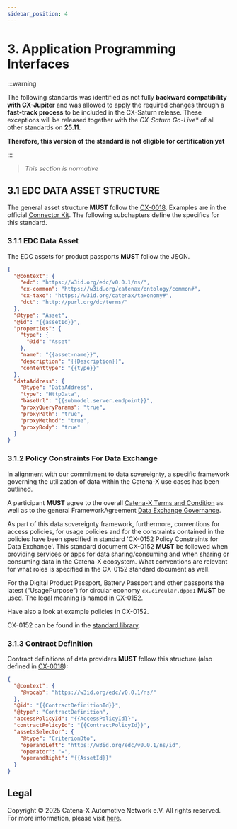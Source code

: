 ```yaml
---
sidebar_position: 4
---
```


# 3. Application Programming Interfaces

:::warning

The following standards was identified as not fully **backward compatibility with CX-Jupiter**  and was allowed to apply the required changes through a **fast-track process** to be included in the CX-Saturn release.
These exceptions will be released together with the  *CX-Saturn Go-Live** of all other standards on **25.11**.

**Therefore, this version of the standard is not eligible for certification yet**

:::

> *This section is normative*

## 3.1 EDC DATA ASSET STRUCTURE

The general asset structure **MUST** follow the [CX-0018](#211-list-of-standalone-standards).
Examples are in the official [Connector Kit](https://eclipse-tractusx.github.io/docs-kits/kits/Connector%20Kit/Adoption%20View/connector_kit_adoption_view).
The following subchapters define the specifics for this standard.

### 3.1.1 EDC Data Asset

The EDC assets for product passports **MUST** follow the JSON.

```json
{
  "@context": {
    "edc": "https://w3id.org/edc/v0.0.1/ns/",
    "cx-common": "https://w3id.org/catenax/ontology/common#",
    "cx-taxo": "https://w3id.org/catenax/taxonomy#",
    "dct": "http://purl.org/dc/terms/"
  },
  "@type": "Asset",
  "@id": "{{assetId}}",
  "properties": {
    "type": {
      "@id": "Asset"
    },
    "name": "{{asset-name}}",
    "description": "{{Description}}",
    "contenttype": "{{type}}"
  },
  "dataAddress": {
    "@type": "DataAddress",
    "type": "HttpData",
    "baseUrl": "{{submodel.server.endpoint}}",
    "proxyQueryParams": "true",
    "proxyPath": "true",
    "proxyMethod": "true",
    "proxyBody": "true"
  }
}
```

### 3.1.2 Policy Constraints For Data Exchange

In alignment with our commitment to data sovereignty, a specific framework governing the utilization of data within the Catena-X use cases has been outlined.  

A participant **MUST** agree to the overall
[Catena-X Terms and Condition](https://catenax-ev.github.io/docs/regulatory-framework/governance-framework) as well as to the general FrameworkAgreement
[Data Exchange Governance](https://catenax-ev.github.io/docs/regulatory-framework/20000ft/data-exchange-governance).

As part of this data sovereignty framework, furthermore, conventions for access policies, for usage policies and for the constraints contained in the policies have been specified in standard 'CX-0152 Policy Constraints for Data Exchange'. This standard document CX-0152 **MUST** be followed when providing services or apps for data sharing/consuming and when sharing or consuming data in the Catena-X ecosystem. What conventions are relevant for what roles is specified in the CX-0152 standard document as well.

For the Digital Product Passport, Battery Passport and other passports the latest (“UsagePurpose”) for circular economy `cx.circular.dpp:1` **MUST** be used. The legal meaning is named in CX-0152.

Have also a look at example policies in CX-0152.

CX-0152 can be found in the [standard library](https://catenax-ev.github.io/docs/standards/overview).

### 3.1.3 Contract Definition

Contract definitions of data providers **MUST** follow this structure (also defined in [CX-0018](#211-list-of-standalone-standards)):

```json
{
  "@context": {
    "@vocab": "https://w3id.org/edc/v0.0.1/ns/"
  },
  "@id": "{{ContractDefinitionId}}",
  "@type": "ContractDefinition",
  "accessPolicyId": "{{AccessPolicyId}}",
  "contractPolicyId": "{{ContractPolicyId}}",
  "assetsSelector": {
    "@type": "CriterionDto",
    "operandLeft": "https://w3id.org/edc/v0.0.1/ns/id",
    "operator": "=",
    "operandRight": "{{AssetId}}"
  }
}
```

## Legal

Copyright © 2025 Catena-X Automotive Network e.V. All rights reserved. For more information, please visit [here](/copyright).

